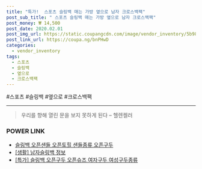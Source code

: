 ```yaml
--- 
title: "특가!  스포츠 슬링백 매는 가방 옆으로 남자 크로스백팩" 
post_sub_title: " 스포츠 슬링백 매는 가방 옆으로 남자 크로스백팩" 
post_money: ₩ 14,500 
post_date: 2020.02.01 
post_img_url: https://static.coupangcdn.com/image/vendor_inventory/5b98/8d3d720cd5790448677ff24f8f1f1050ee60dc9e5d9c48d6f9943ccbd18e.jpg 
post_link_url: https://coupa.ng/bnPHwD 
categories: 
  - vendor_inventory 
tags: 
  - 스포츠 
  - 슬링백 
  - 옆으로 
  - 크로스백팩 
--- 
```

  #스포츠 #슬링백 #옆으로 #크로스백팩 
<hr> 

> 우리를 향해 열린 문을 보지 못하게 된다  – 헬렌켈러 


### POWER LINK

* <a href="https://blog.naver.com/fasyy4321/221790169613" target="_blank">슬링백 오픈샌들 오픈토힐 샌들종류 오픈구두</a>
* <a href="https://blog.naver.com/sakai111/221759237523" target="_blank"> [생활] 남자슬링백 정보 </a>
* <a href="https://blog.naver.com/santokki14/221791679287" target="_blank">[특가] 슬링백 오픈구두 오픈슈즈 여자구두 여성구두종류</a>
